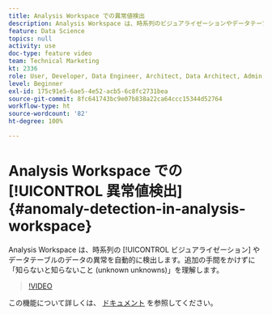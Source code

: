 ```yaml
---
title: Analysis Workspace での異常値検出
description: Analysis Workspace は、時系列のビジュアライゼーションやデータテーブルのデータの異常を自動的に検出します。追加の手間をかけずに「知らないと知らないこと (unknown unknowns)」を理解します。
feature: Data Science
topics: null
activity: use
doc-type: feature video
team: Technical Marketing
kt: 2336
role: User, Developer, Data Engineer, Architect, Data Architect, Admin, Leader
level: Beginner
exl-id: 175c91e5-6ae5-4e52-acb5-6c8fc2731bea
source-git-commit: 8fc641743bc9e07b838a22ca64ccc15344d52764
workflow-type: ht
source-wordcount: '82'
ht-degree: 100%

---
```


# Analysis Workspace での [!UICONTROL 異常値検出] {#anomaly-detection-in-analysis-workspace}

Analysis Workspace は、時系列の [!UICONTROL ビジュアライゼーション] やデータテーブルのデータの異常を自動的に検出します。追加の手間をかけずに「知らないと知らないこと (unknown unknowns)」を理解します。

>[!VIDEO](https://video.tv.adobe.com/v/25444/?quality=12&learn=on)

この機能について詳しくは、 [ドキュメント](https://experienceleague.adobe.com/docs/analytics/analyze/analysis-workspace/virtual-analyst/anomaly-detection/anomaly-detection.html?lang=ja) を参照してください。
